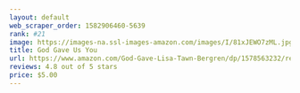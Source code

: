 ```yaml
---
layout: default 
﻿web_scraper_order: 1582906460-5639
rank: #21
image: https://images-na.ssl-images-amazon.com/images/I/81xJEWO7zML.jpg
title: God Gave Us You
url: https://www.amazon.com/God-Gave-Lisa-Tawn-Bergren/dp/1578563232/ref=zg_mw_books_21?_encoding=UTF8&psc=1&refRID=TBMNK4Y038MCV8ZD423X
reviews: 4.8 out of 5 stars
price: $5.00 
---
```

